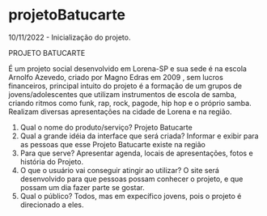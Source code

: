 # projetoBatucarte

10/11/2022 - Inicialização do projeto.

PROJETO BATUCARTE 


É um projeto social desenvolvido em Lorena-SP e sua sede é na escola Arnolfo Azevedo, criado por Magno Edras em 2009 , sem lucros financeiros, principal intuito do projeto é a formação de um grupos de jovens/adolescentes que utilizam instrumentos de escola de samba, criando ritmos como funk, rap, rock, pagode, hip hop e o próprio samba. Realizam diversas apresentações na cidade de Lorena e na região.


1) Qual o nome do produto/serviço?
Projeto Batucarte
2) Qual a grande idéia da interface que será criada?
Informar e exibir para as pessoas que esse Projeto Batucarte existe na região 
3) Para que serve?
Apresentar agenda, locais de apresentações, fotos e história do Projeto.
4) O que o usuário vai conseguir atingir ao utilizar?
O site será desenvolvido para que pessoas possam conhecer o projeto, e que possam um dia fazer parte se gostar.
5) Qual o público?
Todos, mas em  expecífico jovens, pois o projeto é direcionado a eles.



